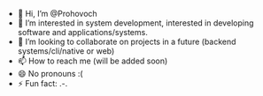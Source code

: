 - 👋 Hi, I’m @Prohovoch
- 👀 I’m interested in system development, interested in developing software and applications/systems.
- 💞️ I’m looking to collaborate on projects in a future (backend systems/cli/native or web)
- 📫 How to reach me (will be added soon)
- 😄 No pronouns :(
- ⚡ Fun fact: .-.

<!---
Prohovoch/Prohovoch is a ✨ special ✨ repository because its `README.md` (this file) appears on your GitHub profile.
You can click the Preview link to take a look at your changes.
--->

